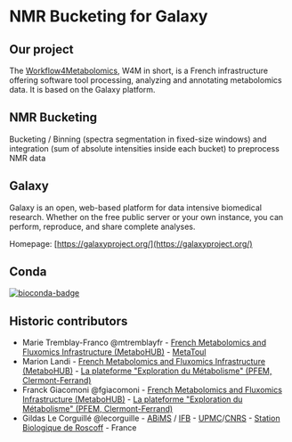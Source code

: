 NMR Bucketing for Galaxy
========================


Our project
-----------
The [Workflow4Metabolomics](http://workflow4metabolomics.org), W4M in short, is a French infrastructure offering software tool processing, analyzing and annotating metabolomics data. It is based on the Galaxy platform.


NMR Bucketing
-------------

Bucketing / Binning (spectra segmentation in fixed-size windows) and integration (sum of absolute intensities inside each bucket) to preprocess NMR data


Galaxy
------
Galaxy is an open, web-based platform for data intensive biomedical research. Whether on the free public server or your own instance, you can perform, reproduce, and share complete analyses. 

Homepage: [https://galaxyproject.org/](https://galaxyproject.org/)


Conda
-----
[![bioconda-badge](https://img.shields.io/badge/install%20with-bioconda-brightgreen.svg?style=flat-square)](http://bioconda.github.io)


Historic contributors
---------------------
 - Marie Tremblay-Franco @mtremblayfr - [French Metabolomics and Fluxomics Infrastructure (MetaboHUB)](http://www.metabohub.fr/en) - [MetaToul](http://www.metatoul.fr/)
 - Marion Landi - [French Metabolomics and Fluxomics Infrastructure (MetaboHUB)](http://www.metabohub.fr/en) - [La plateforme "Exploration du Métabolisme" (PFEM, Clermont-Ferrand)](http://www6.clermont.inra.fr/plateforme_exploration_metabolisme)
 - Franck Giacomoni @fgiacomoni - [French Metabolomics and Fluxomics Infrastructure (MetaboHUB)](http://www.metabohub.fr/en) - [La plateforme "Exploration du Métabolisme" (PFEM, Clermont-Ferrand)](http://www6.clermont.inra.fr/plateforme_exploration_metabolisme)
 - Gildas Le Corguillé @lecorguille - [ABiMS](http://abims.sb-roscoff.fr/) / [IFB](http://www.france-bioinformatique.fr/) - [UPMC](www.upmc.fr)/[CNRS](www.cnrs.fr) - [Station Biologique de Roscoff](http://www.sb-roscoff.fr/) - France
